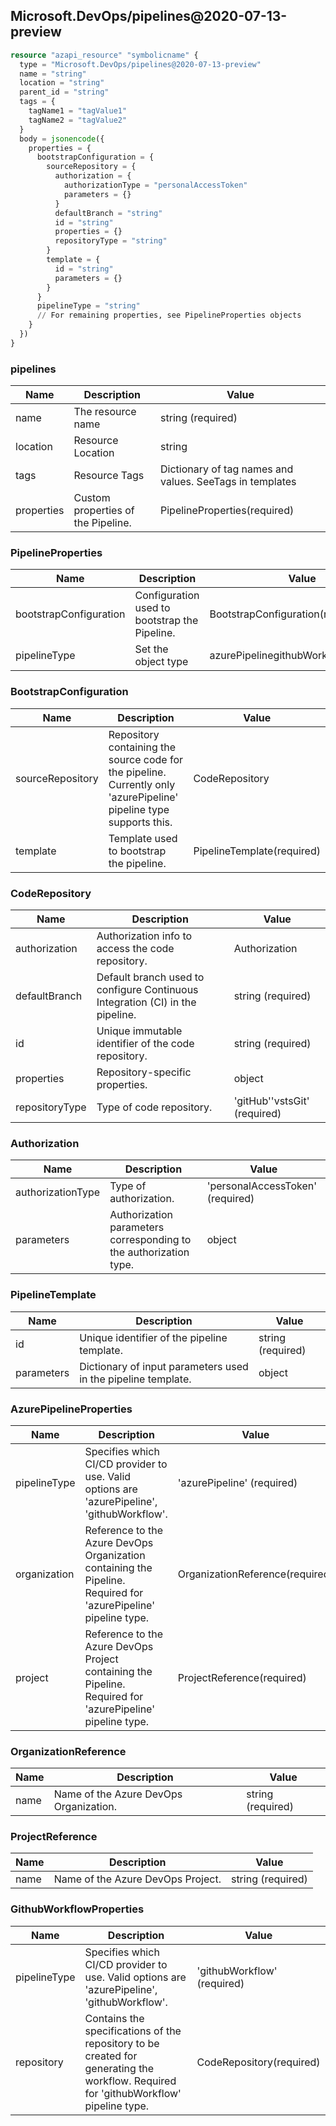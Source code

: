 ## Microsoft.DevOps/pipelines@2020-07-13-preview

```terraform
resource "azapi_resource" "symbolicname" {
  type = "Microsoft.DevOps/pipelines@2020-07-13-preview"
  name = "string"
  location = "string"
  parent_id = "string"
  tags = {
    tagName1 = "tagValue1"
    tagName2 = "tagValue2"
  }
  body = jsonencode({
    properties = {
      bootstrapConfiguration = {
        sourceRepository = {
          authorization = {
            authorizationType = "personalAccessToken"
            parameters = {}
          }
          defaultBranch = "string"
          id = "string"
          properties = {}
          repositoryType = "string"
        }
        template = {
          id = "string"
          parameters = {}
        }
      }
      pipelineType = "string"
      // For remaining properties, see PipelineProperties objects
    }
  })
}

```

### pipelines

| Name | Description | Value |
|-|-|-|
| name | The resource name | string (required) |
| location | Resource Location | string |
| tags | Resource Tags | Dictionary of tag names and values. SeeTags in templates |
| properties | Custom properties of the Pipeline. | PipelineProperties(required) |


### PipelineProperties

| Name | Description | Value |
|-|-|-|
| bootstrapConfiguration | Configuration used to bootstrap the Pipeline. | BootstrapConfiguration(required) |
| pipelineType | Set the object type | azurePipelinegithubWorkflow(required) |


### BootstrapConfiguration

| Name | Description | Value |
|-|-|-|
| sourceRepository | Repository containing the source code for the pipeline. Currently only 'azurePipeline' pipeline type supports this. | CodeRepository |
| template | Template used to bootstrap the pipeline. | PipelineTemplate(required) |


### CodeRepository

| Name | Description | Value |
|-|-|-|
| authorization | Authorization info to access the code repository. | Authorization |
| defaultBranch | Default branch used to configure Continuous Integration (CI) in the pipeline. | string (required) |
| id | Unique immutable identifier of the code repository. | string (required) |
| properties | Repository-specific properties. | object |
| repositoryType | Type of code repository. | 'gitHub''vstsGit' (required) |


### Authorization

| Name | Description | Value |
|-|-|-|
| authorizationType | Type of authorization. | 'personalAccessToken' (required) |
| parameters | Authorization parameters corresponding to the authorization type. | object |


### PipelineTemplate

| Name | Description | Value |
|-|-|-|
| id | Unique identifier of the pipeline template. | string (required) |
| parameters | Dictionary of input parameters used in the pipeline template. | object |


### AzurePipelineProperties

| Name | Description | Value |
|-|-|-|
| pipelineType | Specifies which CI/CD provider to use. Valid options are 'azurePipeline', 'githubWorkflow'. | 'azurePipeline' (required) |
| organization | Reference to the Azure DevOps Organization containing the Pipeline. Required for 'azurePipeline' pipeline type. | OrganizationReference(required) |
| project | Reference to the Azure DevOps Project containing the Pipeline. Required for 'azurePipeline' pipeline type. | ProjectReference(required) |


### OrganizationReference

| Name | Description | Value |
|-|-|-|
| name | Name of the Azure DevOps Organization. | string (required) |


### ProjectReference

| Name | Description | Value |
|-|-|-|
| name | Name of the Azure DevOps Project. | string (required) |


### GithubWorkflowProperties

| Name | Description | Value |
|-|-|-|
| pipelineType | Specifies which CI/CD provider to use. Valid options are 'azurePipeline', 'githubWorkflow'. | 'githubWorkflow' (required) |
| repository | Contains the specifications of the repository to be created for generating the workflow. Required for 'githubWorkflow' pipeline type. | CodeRepository(required) |
